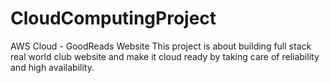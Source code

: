 # CloudComputingProject
AWS Cloud - GoodReads Website
This project is about building full stack real world club website and make it cloud ready by
taking care of reliability and high availability.
